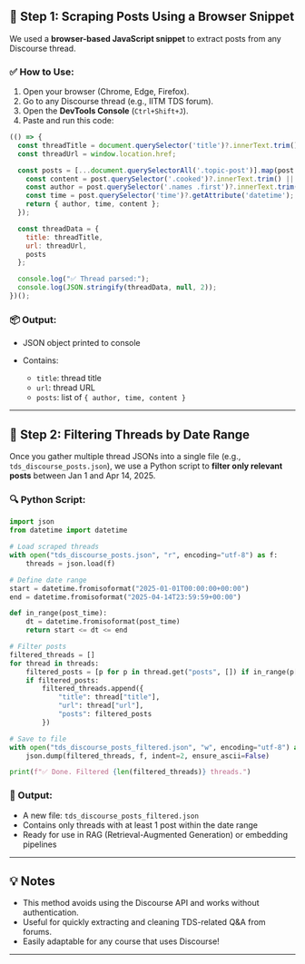 ## 📍 Step 1: Scraping Posts Using a Browser Snippet

We used a **browser-based JavaScript snippet** to extract posts from any Discourse thread.

### ✅ How to Use:

1. Open your browser (Chrome, Edge, Firefox).
2. Go to any Discourse thread (e.g., IITM TDS forum).
3. Open the **DevTools Console** (`Ctrl+Shift+J`).
4. Paste and run this code:

```js
(() => {
  const threadTitle = document.querySelector('title')?.innerText.trim();
  const threadUrl = window.location.href;

  const posts = [...document.querySelectorAll('.topic-post')].map(post => {
    const content = post.querySelector('.cooked')?.innerText.trim() || "";
    const author = post.querySelector('.names .first')?.innerText.trim() || "unknown";
    const time = post.querySelector('time')?.getAttribute('datetime');
    return { author, time, content };
  });

  const threadData = {
    title: threadTitle,
    url: threadUrl,
    posts
  };

  console.log("✅ Thread parsed:");
  console.log(JSON.stringify(threadData, null, 2));
})();
```

### 📦 Output:

* JSON object printed to console
* Contains:

  * `title`: thread title
  * `url`: thread URL
  * `posts`: list of `{ author, time, content }`

---

## 📍 Step 2: Filtering Threads by Date Range

Once you gather multiple thread JSONs into a single file (e.g., `tds_discourse_posts.json`), we use a Python script to **filter only relevant posts** between Jan 1 and Apr 14, 2025.

### 🔍 Python Script:

```python
import json
from datetime import datetime

# Load scraped threads
with open("tds_discourse_posts.json", "r", encoding="utf-8") as f:
    threads = json.load(f)

# Define date range
start = datetime.fromisoformat("2025-01-01T00:00:00+00:00")
end = datetime.fromisoformat("2025-04-14T23:59:59+00:00")

def in_range(post_time):
    dt = datetime.fromisoformat(post_time)
    return start <= dt <= end

# Filter posts
filtered_threads = []
for thread in threads:
    filtered_posts = [p for p in thread.get("posts", []) if in_range(p["time"])]
    if filtered_posts:
        filtered_threads.append({
            "title": thread["title"],
            "url": thread["url"],
            "posts": filtered_posts
        })

# Save to file
with open("tds_discourse_posts_filtered.json", "w", encoding="utf-8") as f:
    json.dump(filtered_threads, f, indent=2, ensure_ascii=False)

print(f"✅ Done. Filtered {len(filtered_threads)} threads.")
```

### 📂 Output:

* A new file: `tds_discourse_posts_filtered.json`
* Contains only threads with at least 1 post within the date range
* Ready for use in RAG (Retrieval-Augmented Generation) or embedding pipelines

---

## 💡 Notes

* This method avoids using the Discourse API and works without authentication.
* Useful for quickly extracting and cleaning TDS-related Q\&A from forums.
* Easily adaptable for any course that uses Discourse!

---
